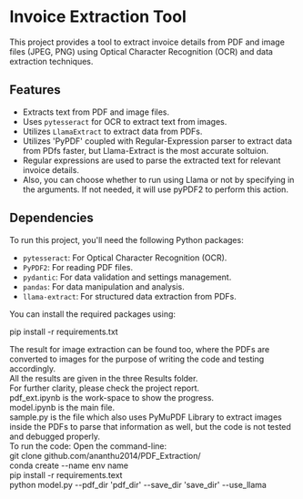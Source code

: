 # Invoice Extraction Tool

This project provides a tool to extract invoice details from PDF and image files (JPEG, PNG) using Optical Character Recognition (OCR) and data extraction techniques.

## Features

- Extracts text from PDF and image files.
- Uses `pytesseract` for OCR to extract text from images.
- Utilizes `LlamaExtract` to extract data from PDFs.
- Utilizes 'PyPDF' coupled with Regular-Expression parser to extract data from PDfs faster, but Llama-Extract is the most accurate soltuion.  
- Regular expressions are used to parse the extracted text for relevant invoice details.
- Also, you can choose whether to run using Llama or not by specifying in the arguments. If not needed, it will use pyPDF2 to perform this action.

## Dependencies

To run this project, you'll need the following Python packages:

- `pytesseract`: For Optical Character Recognition (OCR).
- `PyPDF2`: For reading PDF files.
- `pydantic`: For data validation and settings management.
- `pandas`: For data manipulation and analysis.
- `llama-extract`: For structured data extraction from PDFs.

You can install the required packages using:

pip install -r requirements.txt

The result for image extraction can be found too, where the PDFs are converted to images for the purpose of writing the code and testing accordingly.  
All the results are given in the three Results folder.    
For further clarity, please check the project report.  
pdf_ext.ipynb is the work-space to show the progress.  
model.ipynb is the main file.  
sample.py is the file which also uses PyMuPDF Library to extract images inside the PDFs to parse that information as well, but the code is not tested and debugged properly.  
To run the code:  Open the command-line:  
git clone github.com/ananthu2014/PDF_Extraction/  
conda create --name env name  
pip install -r requirements.text  
python model.py --pdf_dir 'pdf_dir' --save_dir 'save_dir' --use_llama   
